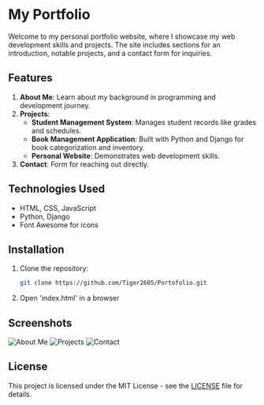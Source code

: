 # My Portfolio

Welcome to my personal portfolio website, where I showcase my web development skills and projects. The site includes sections for an introduction, notable projects, and a contact form for inquiries.

## Features
1. **About Me**: Learn about my background in programming and development journey.
2. **Projects**:
   - **Student Management System**: Manages student records like grades and schedules.
   - **Book Management Application**: Built with Python and Django for book categorization and inventory.
   - **Personal Website**: Demonstrates web development skills.
3. **Contact**: Form for reaching out directly.

## Technologies Used
- HTML, CSS, JavaScript
- Python, Django
- Font Awesome for icons

## Installation
1. Clone the repository:
   ```bash
   git clone https://github.com/Tiger2605/Portofolio.git
2. Open 'index.html' in a browser

## Screenshots
![About Me](assets/about-me.png)
![Projects](assets/projects.png)
![Contact](assets/contact.png)

## License
This project is licensed under the MIT License - see the [LICENSE](LICENSE) file for details.
